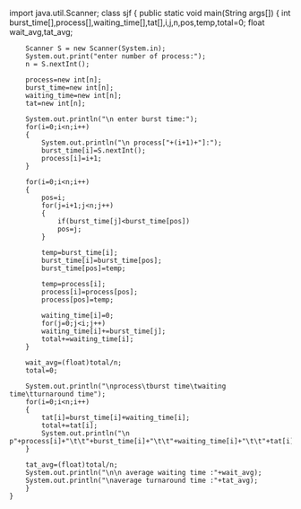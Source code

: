 
import java.util.Scanner;
class sjf
{
    public static void main(String args[])
    {
        int burst_time[],process[],waiting_time[],tat[],i,j,n,pos,temp,total=0;
        float wait_avg,tat_avg;
        
        Scanner S = new Scanner(System.in);
        System.out.print("enter number of process:");
        n = S.nextInt();
        
        process=new int[n];
        burst_time=new int[n];
        waiting_time=new int[n];
        tat=new int[n];
        
        System.out.println("\n enter burst time:");
        for(i=0;i<n;i++)
        {
            System.out.println("\n process["+(i+1)+"]:");
            burst_time[i]=S.nextInt();
            process[i]=i+1;
        }
        
        for(i=0;i<n;i++)
        {
            pos=i;
            for(j=i+1;j<n;j++)
            {
                if(burst_time[j]<burst_time[pos])
                pos=j;
            }
            
            temp=burst_time[i];
            burst_time[i]=burst_time[pos];
            burst_time[pos]=temp;
            
            temp=process[i];
            process[i]=process[pos];
            process[pos]=temp;
        
            waiting_time[i]=0;
            for(j=0;j<i;j++)
            waiting_time[i]+=burst_time[j];
            total+=waiting_time[i];
        }
        
        wait_avg=(float)total/n;
        total=0;
        
        System.out.println("\nprocess\tburst time\twaiting time\tturnaround time");
        for(i=0;i<n;i++)
        {
            tat[i]=burst_time[i]+waiting_time[i];
            total+=tat[i];
            System.out.println("\n p"+process[i]+"\t\t"+burst_time[i]+"\t\t"+waiting_time[i]+"\t\t"+tat[i]);
        }
        
        tat_avg=(float)total/n;
        System.out.println("\n\n average waiting time :"+wait_avg);
        System.out.println("\naverage turnaround time :"+tat_avg);
        }
    }

